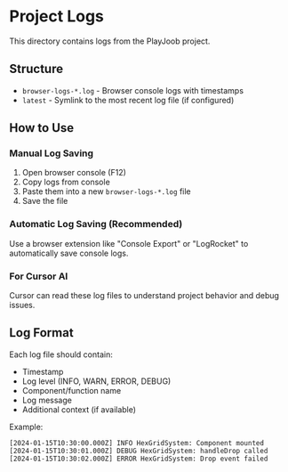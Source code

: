 # Project Logs

This directory contains logs from the PlayJoob project.

## Structure

- `browser-logs-*.log` - Browser console logs with timestamps
- `latest` - Symlink to the most recent log file (if configured)

## How to Use

### Manual Log Saving
1. Open browser console (F12)
2. Copy logs from console
3. Paste them into a new `browser-logs-*.log` file
4. Save the file

### Automatic Log Saving (Recommended)
Use a browser extension like "Console Export" or "LogRocket" to automatically save console logs.

### For Cursor AI
Cursor can read these log files to understand project behavior and debug issues.

## Log Format

Each log file should contain:
- Timestamp
- Log level (INFO, WARN, ERROR, DEBUG)
- Component/function name
- Log message
- Additional context (if available)

Example:
```
[2024-01-15T10:30:00.000Z] INFO HexGridSystem: Component mounted
[2024-01-15T10:30:01.000Z] DEBUG HexGridSystem: handleDrop called
[2024-01-15T10:30:02.000Z] ERROR HexGridSystem: Drop event failed
```
